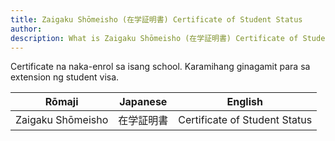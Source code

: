 ```yaml
---
title: Zaigaku Shōmeisho (在学証明書) Certificate of Student Status
author:
description: What is Zaigaku Shōmeisho (在学証明書) Certificate of Student Status?
---
```

Certificate na naka-enrol sa isang school. Karamihang ginagamit para sa extension ng student visa.

| Rōmaji | Japanese | English |
| :---: | :---: | :---: | 
| Zaigaku Shōmeisho | 在学証明書 | Certificate of Student Status |